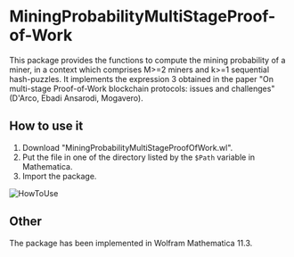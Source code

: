 # MiningProbabilityMultiStageProof-of-Work

This package provides the functions to compute the mining probability of a miner, in a context which comprises M>=2 miners and k>=1 sequential hash-puzzles. 
It implements the expression 3 obtained in the paper "On multi-stage Proof-of-Work blockchain protocols: issues and challenges" (D'Arco, Ebadi Ansarodi, Mogavero).

## How to use it
1. Download  "MiningProbabilityMultiStageProofOfWork.wl".
2. Put the file in one of the directory listed by the ```$Path``` variable in Mathematica.
3. Import the package.

![HowToUse](https://user-images.githubusercontent.com/22324954/79491805-464cc800-801f-11ea-9d57-538358bb8991.PNG)

## Other
The package has been implemented in Wolfram Mathematica 11.3.


